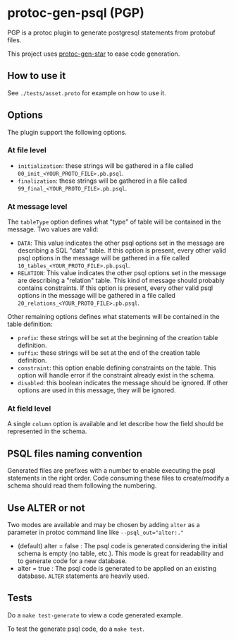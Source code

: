 # protoc-gen-psql (PGP)

PGP is a protoc plugin to generate postgresql statements from protobuf files.

This project uses [protoc-gen-star](https://github.com/lyft/protoc-gen-star) to ease code generation.

## How to use it

See `./tests/asset.proto` for example on how to use it.

## Options

The plugin support the following options.

### At file level

- `initialization`: these strings will be gathered in a file called `00_init_<YOUR_PROTO_FILE>.pb.psql`.
- `finalization`: these strings will be gathered in a file called `99_final_<YOUR_PROTO_FILE>.pb.psql`.

### At message level

The `tableType` option defines what "type" of table will be contained in the message. Two values are valid:

- `DATA`: This value indicates the other psql options set in the message are describing a SQL "data" table. If this option is present, every other valid psql options in the message will be gathered in a file called `10_tables_<YOUR_PROTO_FILE>.pb.psql`.
- `RELATION`: This value indicates the other psql options set in the message are describing a "relation" table. This kind of message should probably contains constraints. If this option is present, every other valid psql options in the message will be gathered in a file called `20_relations_<YOUR_PROTO_FILE>.pb.psql`.

Other remaining options defines what statements will be contained in the table definition:

- `prefix`: these strings will be set at the beginning of the creation table definition.
- `suffix`: these strings will be set at the end of the creation table definition.
- `constraint`: this option enable defining constraints on the table. This option will handle error if the constraint already exist in the schema.
- `disabled`: this boolean indicates the message should be ignored. If other options are used in this message, they will be ignored.

### At field level

A single `column` option is available and let describe how the field should be represented in the schema.

## PSQL files naming convention

Generated files are prefixes with a number to enable executing the psql statements in the right order. Code consuming these files to create/modify a schema should read them following the numbering.

## Use ALTER or not

Two modes are available and may be chosen by adding `alter` as a parameter in protoc command line like `--psql_out="alter:."`

- (default) alter = false : The psql code is generated considering the initial schema is empty (no table, etc.). This mode is great for readability and to generate code for a new database.
- alter = true : The psql code is generated to be applied on an existing database. `ALTER` statements are heavily used.

## Tests

Do a `make test-generate` to view a code generated example.

To test the generate psql code, do a `make test`.

